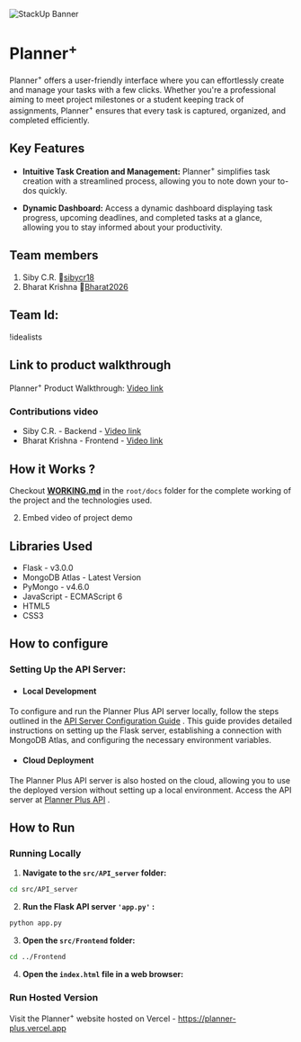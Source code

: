 ![StackUp Banner](https://tinkerhub.frappe.cloud/files/stackup%20banner.jpeg)

# Planner<sup>+</sup>

Planner<sup>+</sup> offers a user-friendly interface where you can effortlessly create and manage your tasks with a few clicks. Whether you're a professional aiming to meet project milestones or a student keeping track of assignments, Planner<sup>+</sup> ensures that every task is captured, organized, and completed efficiently.

## Key Features

*  **Intuitive Task Creation and Management:**
Planner<sup>+</sup> simplifies task creation with a streamlined process, allowing you to note down your to-dos quickly.

*  **Dynamic Dashboard:**
Access a dynamic dashboard displaying task progress, upcoming deadlines, and completed tasks at a glance, allowing you to stay informed about your productivity.


## Team members

1. Siby C.R. 🔗[sibycr18](https://github.com/sibycr18)
2. Bharat Krishna 🔗[Bharat2026](https://github.com/Bharat2026)


## Team Id:

!idealists


## Link to product walkthrough

Planner<sup>+</sup> Product Walkthrough: [Video link](https://youtu.be/hsQvLRrpYTQ)

### Contributions video
- Siby C.R. - Backend - [Video link]()
- Bharat Krishna - Frontend - [Video link]()

## How it Works ?

Checkout **[WORKING.md](docs/WORKING.md)** in the `root/docs` folder for the complete working of the project and the technologies used.

2. Embed video of project demo


## Libraries Used

- Flask - v3.0.0
- MongoDB Atlas - Latest Version
- PyMongo - v4.6.0
- JavaScript - ECMAScript 6
- HTML5
- CSS3


## How to configure

### Setting Up the API Server:

- #### Local Development
To configure and run the Planner Plus API server locally, follow the steps outlined in the [API Server Configuration Guide](/src/API_server/README.md) . This guide provides detailed instructions on setting up the Flask server, establishing a connection with MongoDB Atlas, and configuring the necessary environment variables.

- #### Cloud Deployment
The Planner Plus API server is also hosted on the cloud, allowing you to use the deployed version without setting up a local environment. Access the API server at [Planner Plus API](https://planner-plus-server-c35af645f504.herokuapp.com) .

## How to Run

### Running Locally
1.  **Navigate to the `src/API_server` folder:** 
 ```bash 
 cd src/API_server 
 ``` 
2.  **Run the Flask API server  `'app.py'` :**  
 ```bash 
python app.py 
```
3.  **Open the `src/Frontend` folder:**  
```bash 
cd ../Frontend 
```
4.  **Open the `index.html` file in a web browser:** 

### Run Hosted Version
Visit the Planner<sup>+</sup> website hosted on Vercel - https://planner-plus.vercel.app